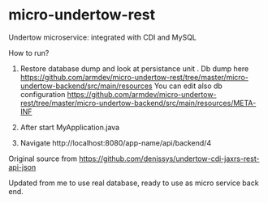 # micro-undertow-rest
Undertow microservice: integrated with CDI and MySQL

How to run?
1. Restore database dump and look at persistance unit .
Db dump here https://github.com/armdev/micro-undertow-rest/tree/master/micro-undertow-backend/src/main/resources
You can edit also db configuration https://github.com/armdev/micro-undertow-rest/tree/master/micro-undertow-backend/src/main/resources/META-INF

2. After start MyApplication.java
3. Navigate 
http://localhost:8080/app-name/api/backend/4

Original source from https://github.com/denissys/undertow-cdi-jaxrs-rest-api-json

Updated from me to use real database, ready to use as micro service back end.


